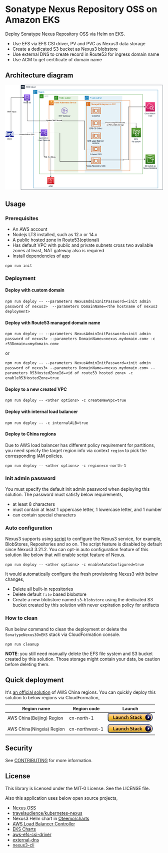 # Sonatype Nexus Repository OSS on Amazon EKS

Deploy Sonatype Nexus Repository OSS via Helm on EKS.

- Use EFS via EFS CSI driver, PV and PVC as Nexus3 data storage
- Create a dedicated S3 bucket as Nexus3 blobstore
- Use external DNS to create record in Route53 for ingress domain name 
- Use ACM to get certificate of domain name

## Architecture diagram
![architecture diagram](arch.png)

## Usage

### Prerequisites
- An AWS account
- Nodejs LTS installed, such as 12.x or 14.x
- A public hosted zone in Route53(optional)
- Has default VPC with public and private subnets cross two available zones at least, NAT gateway also is required
- Install dependencies of app  
```
npm run init
```

### Deployment
#### Deploy with custom domain
```
npm run deploy -- --parameters NexusAdminInitPassword=<init admin password of nexus3>  --parameters DomainName=<the hostname of nexus3 deployment>
```

#### Deploy with Route53 managed domain name
```
npm run deploy -- --parameters NexusAdminInitPassword=<init admin password of nexus3> --parameters DomainName=<nexus.mydomain.com> -c r53Domain=<mydomain.com>
```
or
```
npm run deploy -- --parameters NexusAdminInitPassword=<init admin password of nexus3> --parameters DomainName=<nexus.mydomain.com> --parameters R53HostedZoneId=<id of route53 hosted zone> -c enableR53HostedZone=true
```

#### Deploy to a new created VPC
```
npm run deploy -- <other options> -c createNewVpc=true
```

#### Deploy with internal load balancer
```
npm run deploy -- -c internalALB=true
```

#### Deploy to China regions
Due to AWS load balancer has different policy requirement for partitions, you need speicfy the target region info via context `region` to pick the corresponding IAM policies.
```
npm run deploy -- <other options> -c region=cn-north-1
```

### Init admin password
You must specify the default init admin password when deploying this solution. The password must satisfy below requirements,
- at least 8 characters
- must contain at least 1 uppercase letter, 1 lowercase letter, and 1 number
- can contain special characters

### Auto configuration
Nexus3 supports using [script][nexus3-script] to configure the Nexus3 service, for example, BlobStores, Repositories and so on. The script feature is disabled by default since Nexus3 3.21.2. You can opt-in auto configuration feature of this solution like below that will enable script feature of Nexus.
```
npm run deploy -- <other options> -c enableAutoConfigured=true
```
It would automatically configure the fresh provisioning Nexus3 with below changes,

- Delete all built-in repositories
- Delete default `file` based blobstore
- Create a new blobstore named `s3-blobstore` using the dedicated S3 bucket created by this solution with never expiration policy for artifacts

### How to clean
Run below command to clean the deployment or delete the `SonatypeNexus3OnEKS` stack via CloudFormation console.
```
npm run cleanup
```
**NOTE**: you still need manually delete the EFS file system and S3 bucket created by this solution. Those storage might contain your data, be caution before deleting them.

## Quick deployment
It's [an official solution][nexus-oss-on-aws-solution] of AWS China regions. You can quickly deploy this solution to below regions via CloudFormation,

Region name | Region code | Launch
--- | --- | ---
AWS China(Beijing) Region | cn-north-1 | [![Launch Stack](LaunchStack.jpg)](https://console.amazonaws.cn/cloudformation/home?region=cn-north-1#/stacks/new?stackName=NexusOSS&templateURL=https://aws-gcr-solutions.s3.cn-north-1.amazonaws.com.cn/nexus-oss-on-aws/v1.0.0/SonatypeNexus3OnEKS.template.json)
AWS China(Ningxia) Region | cn-northwest-1 | [![Launch Stack](LaunchStack.jpg)](https://console.amazonaws.cn/cloudformation/home?region=cn-northwest-1#/stacks/new?stackName=NexusOSS&templateURL=https://aws-gcr-solutions.s3.cn-north-1.amazonaws.com.cn/nexus-oss-on-aws/v1.0.0/SonatypeNexus3OnEKS.template.json)


## Security

See [CONTRIBUTING](CONTRIBUTING.md#security-issue-notifications) for more information.

## License

This library is licensed under the MIT-0 License. See the LICENSE file.

Also this application uses below open source projects,

- [Nexus OSS](https://github.com/sonatype/nexus-public)
- [travelaudience/kubernetes-nexus](https://github.com/travelaudience/kubernetes-nexus/) 
- Nexus3 Helm chart in [Oteemo/charts](https://github.com/Oteemo/charts)
- [AWS Load Balancer Controller](https://github.com/kubernetes-sigs/aws-load-balancer-controller)
- [EKS Charts](https://github.com/aws/eks-charts)
- [aws-efs-csi-driver](https://github.com/kubernetes-sigs/aws-efs-csi-driver)
- [external-dns](https://github.com/kubernetes-sigs/external-dns)
- [nexus3-cli](https://gitlab.com/thiagocsf/nexus3-cli)

[nexus3-script]: https://help.sonatype.com/repomanager3/rest-and-integration-api/script-api
[nexus-oss-on-aws-solution]: https://www.amazonaws.cn/solutions/nexusoss-on-aws/